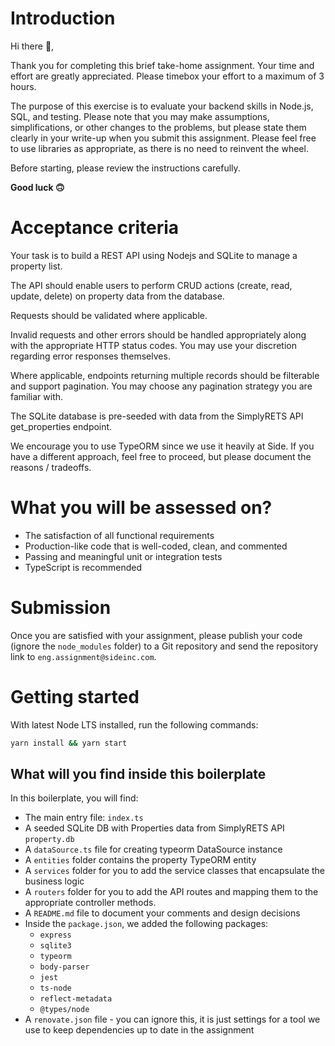 # Introduction

Hi there 👋,

Thank you for completing this brief take-home assignment. Your time and effort are greatly appreciated. Please timebox your effort to a maximum of 3 hours.

The purpose of this exercise is to evaluate your backend skills in Node.js, SQL, and testing. Please note that you may make assumptions, simplifications, or other changes to the problems, but please state them clearly in your write-up when you submit this assignment. Please feel free to use libraries as appropriate, as there is no need to reinvent the wheel.

Before starting, please review the instructions carefully.

**Good luck 🙃**

# Acceptance criteria

Your task is to build a REST API using Nodejs and SQLite to manage a property list.

The API should enable users to perform CRUD actions (create, read, update, delete) on property data from the database.

Requests should be validated where applicable.

Invalid requests and other errors should be handled appropriately along with the appropriate HTTP status codes. You may use your discretion regarding error responses themselves.

Where applicable, endpoints returning multiple records should be filterable and support pagination. You may choose any pagination strategy you are familiar with.

The SQLite database is pre-seeded with data from the SimplyRETS API get_properties endpoint.

We encourage you to use TypeORM since we use it heavily at Side. If you have a different approach, feel free to proceed, but please document the reasons / tradeoffs.

# What you will be assessed on?

- The satisfaction of all functional requirements
- Production-like code that is well-coded, clean, and commented
- Passing and meaningful unit or integration tests
- TypeScript is recommended

# Submission

Once you are satisfied with your assignment, please publish your code (ignore the `node_modules` folder) to a Git repository and send the repository link to `eng.assignment@sideinc.com`.

# Getting started

With latest Node LTS installed, run the following commands:

```sh
yarn install && yarn start
```

## What will you find inside this boilerplate

In this boilerplate, you will find:

- The main entry file: `index.ts`
- A seeded SQLite DB with Properties data from SimplyRETS API `property.db`
- A `dataSource.ts` file for creating typeorm DataSource instance
- A `entities` folder contains the property TypeORM entity
- A `services` folder for you to add the service classes that encapsulate the business logic
- A `routers` folder for you to add the API routes and mapping them to the appropriate controller methods.
- A `README.md` file to document your comments and design decisions
- Inside the `package.json`, we added the following packages:
  - `express`
  - `sqlite3`
  - `typeorm`
  - `body-parser`
  - `jest`
  - `ts-node`
  - `reflect-metadata`
  - `@types/node`
- A `renovate.json` file - you can ignore this, it is just settings for a tool we use to keep dependencies up to date in the assignment
